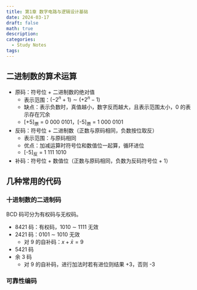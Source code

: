 ```yaml
---
title: 第1章 数字电路与逻辑设计基础
date: 2024-03-17
draft: false
math: true
description: 
categories:
  - Study Notes
tags:
---
```


## 二进制数的算术运算

* 原码：符号位 + 二进制数的绝对值
	* 表示范围：$(-2^n+1)\sim (+2^n-1)$
	* 缺点：表示负数时，真值越小，数字反而越大，且表示范围太小，0 的表示存在冗余
	* \[+5\]<sub>原</sub> = 0 000 0101，\[-5\]<sub>原</sub> = 1 000 0101
* 反码：符号位 + 二进制数（正数与原码相同，负数按位取反）
	* 表示范围：与原码相同
	* 优点：加减运算时符号位和数值位一起算，循环进位
	* \[-5\]<sub>反</sub> = 1 111 1010
* 补码：符号位 + 数值位（正数与原码相同，负数为反码符号位 + 1）

## 几种常用的代码

### 十进制数的二进制码

BCD 码可分为有权码与无权码。

* 8421 码：有权码，1010 $\sim$ 1111 无效
* 2421 码：0101 $\sim$ 1010 无效
	* 对 9 的自补码：$x+\bar{x} = 9$
* 5421 码
* 余 3 码
	* 对 9 的自补码，进行加法时若有进位则结果 +3，否则 -3

### 可靠性编码

